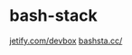 # bash-stack

[jetify.com/devbox](https://www.jetify.com/docs/devbox/quickstart/)
[bashsta.cc/](https://bashsta.cc/)
